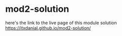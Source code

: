 # mod2-solution
here's the link to the live page of this module solution 
https://itxdanial.github.io/mod2-solution/
